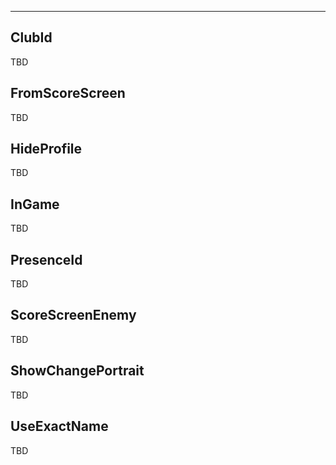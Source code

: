 ___

## ClubId

TBD

## FromScoreScreen

TBD

## HideProfile

TBD

## InGame

TBD

## PresenceId

TBD

## ScoreScreenEnemy

TBD

## ShowChangePortrait

TBD

## UseExactName

TBD